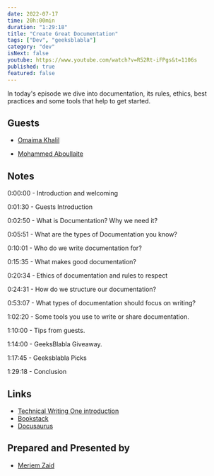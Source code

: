 ```yaml
---
date: 2022-07-17
time: 20h:00min
duration: "1:29:18"
title: "Create Great Documentation"
tags: ["Dev", "geeksblabla"]
category: "dev"
isNext: false
youtube: https://www.youtube.com/watch?v=R52Rt-iFPgs&t=1106s
published: true
featured: false
---
```


In today's episode we dive into documentation, its rules, ethics, best practices and some tools that help to get started.
## Guests

- [Omaima Khalil](https://twitter.com/BadQuinn3)

- [Mohammed Aboullaite](https://twitter.com/laytoun)

## Notes

0:00:00 - Introduction and welcoming

0:01:30 - Guests Introduction

0:02:50 - What is Documentation? Why we need it?

0:05:51 - What are the types of Documentation you know?

0:10:01 - Who do we write documentation for?

0:15:35 - What makes good documentation?

0:20:34 - Ethics of documentation and rules to respect

0:24:31 - How do we structure our documentation?

0:53:07 - What types of documentation should focus on writing?

1:02:20 - Some tools you use to write or share documentation.

1:10:00 - Tips from guests.

1:14:00 - GeeksBlabla Giveaway.

1:17:45 - Geeksblabla Picks

1:29:18 - Conclusion

## Links

- [Technical Writing One introduction](https://developers.google.com/tech-writing/one)
- [Bookstack](https://www.bookstackapp.com/)
- [Docusaurus](https://docusaurus.io/)


## Prepared and Presented by

- [Meriem Zaid](https://twitter.com/_iMeriem)
